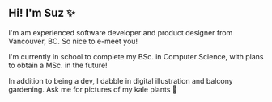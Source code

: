## Hi! I'm Suz ✨
I'm am experienced software developer and product designer from Vancouver, BC. So nice to e-meet you!

I'm currently in school to complete my BSc. in Computer Science, with plans to obtain a MSc. in the future!

In addition to being a dev, I dabble in digital illustration and balcony gardening. Ask me for pictures of my kale plants 🌿
